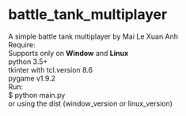 # battle_tank_multiplayer
A simple battle tank multiplayer by Mai Le Xuan Anh<br>
Require:<br>
  Supports only on <b>Window</b> and <b>Linux</b><br>
  python 3.5+<br>
  tkinter with tcl.version 8.6<br>
  pygame v1.9.2<br>
Run:<br>
  $ python main.py<br>
  or using the dist (window_version or linux_version)

